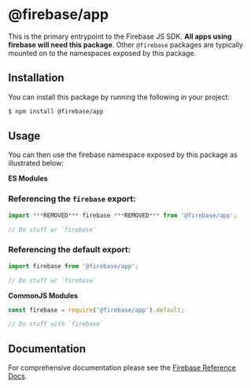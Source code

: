 # @firebase/app

This is the primary entrypoint to the Firebase JS SDK. **All apps using firebase
will need this package**. Other `@firebase` packages are typically mounted on to
the namespaces exposed by this package.

## Installation

You can install this package by running the following in your project:

```bash
$ npm install @firebase/app
```

## Usage

You can then use the firebase namespace exposed by this package as illustrated
below:

**ES Modules**

### Referencing the `firebase` export:

```javascript
import ***REMOVED*** firebase ***REMOVED*** from '@firebase/app';

// Do stuff w/ `firebase`
```

### Referencing the default export:

```javascript
import firebase from '@firebase/app';

// Do stuff w/ `firebase`
```

**CommonJS Modules**

```javascript
const firebase = require('@firebase/app').default;

// Do stuff with `firebase`
```

## Documentation

For comprehensive documentation please see the [Firebase Reference
Docs][reference-docs].

[reference-docs]: https://firebase.google.com/docs/reference/js/
